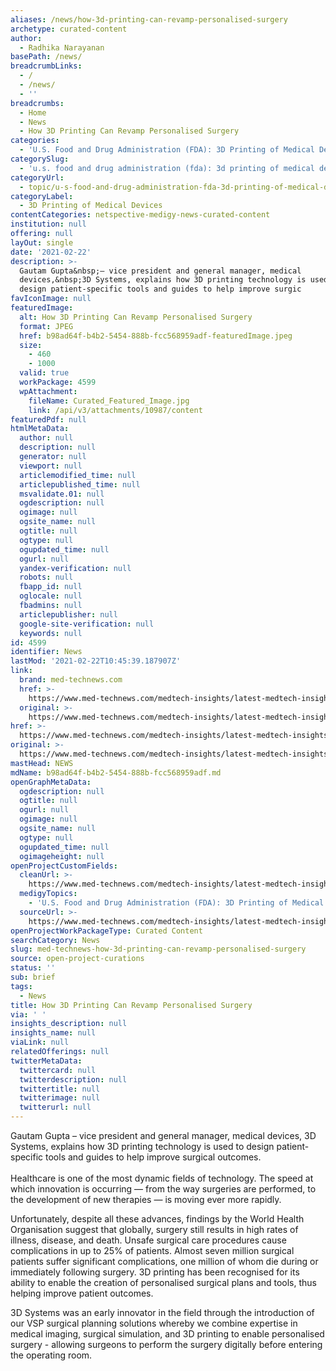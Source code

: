 ```yaml
---
aliases: /news/how-3d-printing-can-revamp-personalised-surgery
archetype: curated-content
author:
  - Radhika Narayanan
basePath: /news/
breadcrumbLinks:
  - /
  - /news/
  - ''
breadcrumbs:
  - Home
  - News
  - How 3D Printing Can Revamp Personalised Surgery
categories:
  - 'U.S. Food and Drug Administration (FDA): 3D Printing of Medical Devices'
categorySlug:
  - 'u.s. food and drug administration (fda): 3d printing of medical devices'
categoryUrl:
  - topic/u-s-food-and-drug-administration-fda-3d-printing-of-medical-devices
categoryLabel:
  - 3D Printing of Medical Devices
contentCategories: netspective-medigy-news-curated-content
institution: null
offering: null
layOut: single
date: '2021-02-22'
description: >-
  Gautam Gupta&nbsp;– vice president and general manager, medical
  devices,&nbsp;3D Systems, explains how 3D printing technology is used to
  design patient-specific tools and guides to help improve surgic
favIconImage: null
featuredImage:
  alt: How 3D Printing Can Revamp Personalised Surgery
  format: JPEG
  href: b98ad64f-b4b2-5454-888b-fcc568959adf-featuredImage.jpeg
  size:
    - 460
    - 1000
  valid: true
  workPackage: 4599
  wpAttachment:
    fileName: Curated_Featured_Image.jpg
    link: /api/v3/attachments/10987/content
featuredPdf: null
htmlMetaData:
  author: null
  description: null
  generator: null
  viewport: null
  articlemodified_time: null
  articlepublished_time: null
  msvalidate.01: null
  ogdescription: null
  ogimage: null
  ogsite_name: null
  ogtitle: null
  ogtype: null
  ogupdated_time: null
  ogurl: null
  yandex-verification: null
  robots: null
  fbapp_id: null
  oglocale: null
  fbadmins: null
  articlepublisher: null
  google-site-verification: null
  keywords: null
id: 4599
identifier: News
lastMod: '2021-02-22T10:45:39.187907Z'
link:
  brand: med-technews.com
  href: >-
    https://www.med-technews.com/medtech-insights/latest-medtech-insights/how-3d-printing-can-revamp-personalised-surgery/
  original: >-
    https://www.med-technews.com/medtech-insights/latest-medtech-insights/how-3d-printing-can-revamp-personalised-surgery/
href: >-
  https://www.med-technews.com/medtech-insights/latest-medtech-insights/how-3d-printing-can-revamp-personalised-surgery/
original: >-
  https://www.med-technews.com/medtech-insights/latest-medtech-insights/how-3d-printing-can-revamp-personalised-surgery/
mastHead: NEWS
mdName: b98ad64f-b4b2-5454-888b-fcc568959adf.md
openGraphMetaData:
  ogdescription: null
  ogtitle: null
  ogurl: null
  ogimage: null
  ogsite_name: null
  ogtype: null
  ogupdated_time: null
  ogimageheight: null
openProjectCustomFields:
  cleanUrl: >-
    https://www.med-technews.com/medtech-insights/latest-medtech-insights/how-3d-printing-can-revamp-personalised-surgery/
  medigyTopics:
    - 'U.S. Food and Drug Administration (FDA): 3D Printing of Medical Devices'
  sourceUrl: >-
    https://www.med-technews.com/medtech-insights/latest-medtech-insights/how-3d-printing-can-revamp-personalised-surgery/
openProjectWorkPackageType: Curated Content
searchCategory: News
slug: med-technews-how-3d-printing-can-revamp-personalised-surgery
source: open-project-curations
status: ''
sub: brief
tags:
  - News
title: How 3D Printing Can Revamp Personalised Surgery
via: ' '
insights_description: null
insights_name: null
viaLink: null
relatedOfferings: null
twitterMetaData:
  twittercard: null
  twitterdescription: null
  twittertitle: null
  twitterimage: null
  twitterurl: null
---
```

<p>Gautam Gupta&nbsp;– vice president and general manager, medical devices,&nbsp;3D Systems, explains how 3D printing technology is used to design patient-specific tools and guides to help improve surgical outcomes.<br><br>Healthcare is one of the most dynamic fields of technology. The speed at which innovation is occurring — from the way surgeries are performed, to the development of new therapies — is moving ever more rapidly.</p><p>Unfortunately, despite all these advances, findings by the World Health Organisation suggest that globally, surgery still results in high rates of illness, disease, and death. Unsafe surgical care procedures cause complications in up to 25% of patients. Almost seven million surgical patients suffer significant complications, one million of whom die during or immediately following surgery. 3D printing has been recognised for its ability to enable the creation of personalised surgical plans and tools, thus helping improve patient outcomes.&nbsp;</p><p>3D Systems was an early innovator in the field through the introduction of our VSP surgical planning solutions whereby we combine expertise in medical imaging, surgical simulation, and&nbsp;3D printing to enable personalised surgery - allowing surgeons to perform the surgery digitally before entering the operating room.&nbsp;</p>